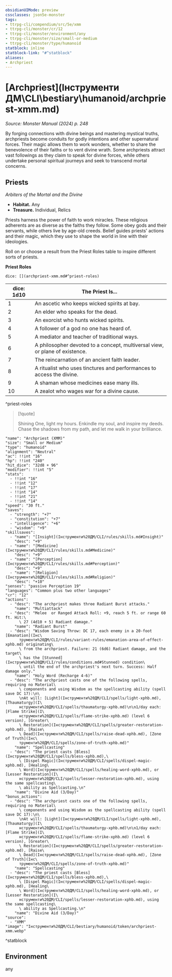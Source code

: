 ```yaml
---
obsidianUIMode: preview
cssclasses: json5e-monster
tags:
- ttrpg-cli/compendium/src/5e/xmm
- ttrpg-cli/monster/cr/12
- ttrpg-cli/monster/environment/any
- ttrpg-cli/monster/size/small-or-medium
- ttrpg-cli/monster/type/humanoid
statblock: inline
statblock-link: "#^statblock"
aliases:
- Archpriest
---
```

# [Archpriest](Інструменти ДМ\CLI\bestiary\humanoid/archpriest-xmm.md)
*Source: Monster Manual (2024) p. 248*  

By forging connections with divine beings and mastering mystical truths, archpriests become conduits for godly intentions and other supernatural forces. Their magic allows them to work wonders, whether to share the benevolence of their faiths or to vent divine wrath. Some archpriests attract vast followings as they claim to speak for divine forces, while others undertake personal spiritual journeys and seek to transcend mortal concerns.

## Priests

*Arbiters of the Mortal and the Divine*

- **Habitat.** Any  
- **Treasure.** Individual, Relics  

Priests harness the power of faith to work miracles. These religious adherents are as diverse as the faiths they follow. Some obey gods and their servants, while others live by age-old creeds. Belief guides priests' actions and their magic, which they use to shape the world in line with their ideologies.

Roll on or choose a result from the Priest Roles table to inspire different sorts of priests.

**Priest Roles**

`dice: [](archpriest-xmm.md#^priest-roles)`

| dice: 1d10 | The Priest Is... |
|------------|------------------|
| 1 | An ascetic who keeps wicked spirits at bay. |
| 2 | An elder who speaks for the dead. |
| 3 | An exorcist who hunts wicked spirits. |
| 4 | A follower of a god no one has heard of. |
| 5 | A mediator and teacher of traditional ways. |
| 6 | A philosopher devoted to a concept, multiversal view, or plane of existence. |
| 7 | The reincarnation of an ancient faith leader. |
| 8 | A ritualist who uses tinctures and performances to access the divine. |
| 9 | A shaman whose medicines ease many ills. |
| 10 | A zealot who wages war for a divine cause. |
^priest-roles

> [!quote]  
> 
> Shining One, light my hours. Enkindle my soul, and inspire my deeds. Chase the shadows from my path, and let me walk in your brilliance.


```statblock
"name": "Archpriest (XMM)"
"size": "Small or Medium"
"type": "humanoid"
"alignment": "Neutral"
"ac": !!int "16"
"hp": !!int "240"
"hit_dice": "32d8 + 96"
"modifier": !!int "5"
"stats":
  - !!int "16"
  - !!int "12"
  - !!int "17"
  - !!int "14"
  - !!int "21"
  - !!int "14"
"speed": "30 ft."
"saves":
  - "strength": "+7"
  - "constitution": "+7"
  - "intelligence": "+6"
  - "wisdom": "+9"
"skillsaves":
  - "name": "[Insight](Інструменти%20ДМ/CLI/rules/skills.md#Insight)"
    "desc": "+9"
  - "name": "[Medicine](Інструменти%20ДМ/CLI/rules/skills.md#Medicine)"
    "desc": "+9"
  - "name": "[Perception](Інструменти%20ДМ/CLI/rules/skills.md#Perception)"
    "desc": "+9"
  - "name": "[Religion](Інструменти%20ДМ/CLI/rules/skills.md#Religion)"
    "desc": "+10"
"senses": "passive Perception 19"
"languages": "Common plus two other languages"
"cr": "12"
"actions":
  - "desc": "The archpriest makes three Radiant Burst attacks."
    "name": "Multiattack"
  - "desc": "Melee  or Ranged Attack Roll: +9, reach 5 ft. or range 60 ft. Hit:\
      \ 27 (4d10 + 5) Radiant damage."
    "name": "Radiant Burst"
  - "desc": "Wisdom Saving Throw: DC 17, each enemy in a 20-foot [Emanation](Інс\
      трументи%20ДМ/CLI/rules/variant-rules/emanation-area-of-effect-xphb.md) originating\
      \ from the archpriest. Failure: 21 (6d6) Radiant damage, and the target\
      \ has the [Stunned](Інструменти%20ДМ/CLI/rules/conditions.md#Stunned) condition\
      \ until the end of the archpriest's next turn. Success: Half damage only."
    "name": "Holy Word (Recharge 4-6)"
  - "desc": "The archpriest casts one of the following spells, requiring no Material\
      \ components and using Wisdom as the spellcasting ability (spell save DC 17):\n\
      \nAt will: [Light](Інструменти%20ДМ/CLI/spells/light-xphb.md), [Thaumaturgy](І\
      нструменти%20ДМ/CLI/spells/thaumaturgy-xphb.md)\n\n1/day each: [Flame Strike](І\
      нструменти%20ДМ/CLI/spells/flame-strike-xphb.md) (level 6 version), [Greater\
      \ Restoration](Інструменти%20ДМ/CLI/spells/greater-restoration-xphb.md), [Raise\
      \ Dead](Інструменти%20ДМ/CLI/spells/raise-dead-xphb.md), [Zone of Truth](Інс\
      трументи%20ДМ/CLI/spells/zone-of-truth-xphb.md)"
    "name": "Spellcasting"
  - "desc": "The priest casts [Bless](Інструменти%20ДМ/CLI/spells/bless-xphb.md),\
      \ [Dispel Magic](Інструменти%20ДМ/CLI/spells/dispel-magic-xphb.md), [Healing\
      \ Word](Інструменти%20ДМ/CLI/spells/healing-word-xphb.md), or [Lesser Restoration](І\
      нструменти%20ДМ/CLI/spells/lesser-restoration-xphb.md), using the same spellcasting\
      \ ability as Spellcasting.\n"
    "name": "Divine Aid (3/Day)"
"bonus_actions":
  - "desc": "The archpriest casts one of the following spells, requiring no Material\
      \ components and using Wisdom as the spellcasting ability (spell save DC 17):\n\
      \nAt will: [Light](Інструменти%20ДМ/CLI/spells/light-xphb.md), [Thaumaturgy](І\
      нструменти%20ДМ/CLI/spells/thaumaturgy-xphb.md)\n\n1/day each: [Flame Strike](І\
      нструменти%20ДМ/CLI/spells/flame-strike-xphb.md) (level 6 version), [Greater\
      \ Restoration](Інструменти%20ДМ/CLI/spells/greater-restoration-xphb.md), [Raise\
      \ Dead](Інструменти%20ДМ/CLI/spells/raise-dead-xphb.md), [Zone of Truth](Інс\
      трументи%20ДМ/CLI/spells/zone-of-truth-xphb.md)"
    "name": "Spellcasting"
  - "desc": "The priest casts [Bless](Інструменти%20ДМ/CLI/spells/bless-xphb.md),\
      \ [Dispel Magic](Інструменти%20ДМ/CLI/spells/dispel-magic-xphb.md), [Healing\
      \ Word](Інструменти%20ДМ/CLI/spells/healing-word-xphb.md), or [Lesser Restoration](І\
      нструменти%20ДМ/CLI/spells/lesser-restoration-xphb.md), using the same spellcasting\
      \ ability as Spellcasting.\n"
    "name": "Divine Aid (3/Day)"
"source":
  - "XMM"
"image": "Інструменти%20ДМ/CLI/bestiary/humanoid/token/archpriest-xmm.webp"
```
^statblock

## Environment

any